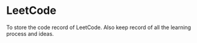 # LeetCode

To store the code record of LeetCode.
Also keep record of all the learning process and ideas.
